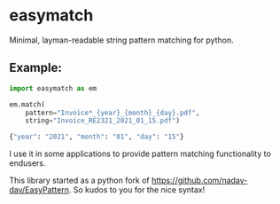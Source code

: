# easymatch

Minimal, layman-readable string pattern matching for python.

## Example:

```python
import easymatch as em

em.match(
    pattern="Invoice*_{year}_{month}_{day}.pdf",
    string="Invoice_RE2321_2021_01_15.pdf")
```

```python
{"year": "2021", "month": "01", "day": "15"}
```

I use it in some applications to provide pattern matching functionality to endusers.

This library started as a python fork of https://github.com/nadav-dav/EasyPattern.
So kudos to you for the nice syntax!
